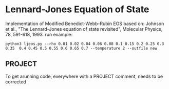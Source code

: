 # Lennard-Jones Equation of State
Implementation of Modified Benedict-Webb-Rubin EOS based on:
Johnson et al., "The Lennard-Jones equation of state revisited", Molecular Physics, 78, 591-618, 1993.
run example:
```
python3 ljeos.py --rho 0.01 0.02 0.04 0.06 0.08 0.1 0.15 0.2 0.25 0.3 0.35  0.4 0.45 0.5 0.55 0.6 0.65 0.7 --temperature 2 --outfile new
```

## PROJECT
To get arunning code, everywhere with a PROJECT comment, needs to be corrected
